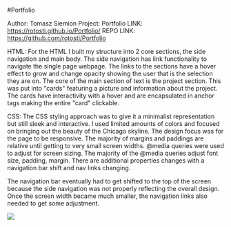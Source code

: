#Portfolio

Author: Tomasz Siemion
Project: Portfolio
LINK: https://rotosti.github.io/Portfolio/
REPO LINK: https://github.com/rotosti/Portfolio

HTML:
For the HTML I built my structure into 2 core sections, the side navigation and main body.  The side navigation has link functionality to navigate the single page webpage.  The links to the sections have a hover effect to grow and change opacity showing the user that is the selection they are on.  The core of the main section of text is the project section.  This was put into "cards" featuring a picture and information about the project.  The cards have interactivity with a hover and are encapsulated in anchor tags making the entire "card" clickable.

CSS:
The CSS styling approach was to give it a minimalist representation but still sleek and interactive.  I used limited amounts of colors and focused on bringing out the beauty of the Chicago skyline.  The design focus was for the page to be responsive.  The majority of margins and paddings are relative until getting to very small screen widths.  @media queries were used to adjust for screen sizing.  The majority of the @media queries adjust font size, padding, margin.  There are additional properties changes with a navigation bar shift and nav links changing. 

The navigation bar eventually had to get shifted to the top of the screen because the side navigation was not properly reflecting the overall design. Once the screen width became much smaller, the navigation links also needed to get some adjustment.

![](/assets/images/HW2-Screen.png)
